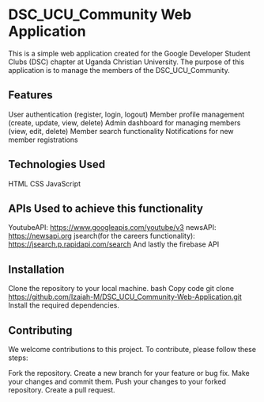 # DSC_UCU_Community Web Application

This is a simple web application created for the Google Developer Student Clubs (DSC) chapter at Uganda Christian University. The purpose of this application is to manage the members of the DSC_UCU_Community.

## Features

User authentication (register, login, logout)
Member profile management (create, update, view, delete)
Admin dashboard for managing members (view, edit, delete)
Member search functionality
Notifications for new member registrations

## Technologies Used

HTML
CSS
JavaScript

## APIs Used to achieve this functionality

YoutubeAPI: https://www.googleapis.com/youtube/v3
newsAPI: https://newsapi.org
jsearch(for the careers functionality): https://jsearch.p.rapidapi.com/search
And lastly the firebase API

## Installation

Clone the repository to your local machine.
bash
Copy code
git clone https://github.com/Izaiah-M/DSC_UCU_Community-Web-Application.git
Install the required dependencies.

## Contributing

We welcome contributions to this project. To contribute, please follow these steps:

Fork the repository.
Create a new branch for your feature or bug fix.
Make your changes and commit them.
Push your changes to your forked repository.
Create a pull request.

